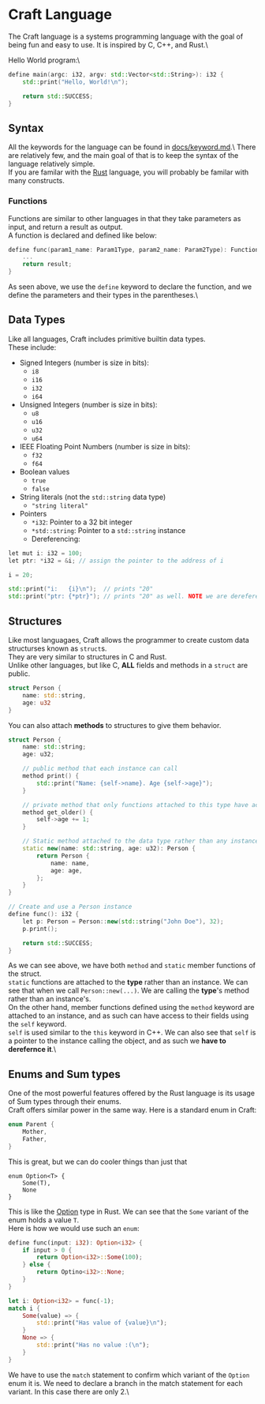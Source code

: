 # Craft Language

The Craft language is a systems programming language with the goal of being fun and easy to use. It is inspired by C, C++, and Rust.\

Hello World program:\
```cxx
define main(argc: i32, argv: std::Vector<std::String>): i32 {
    std::print("Hello, World!\n");

    return std::SUCCESS;
}
```

## Syntax
All the keywords for the language can be found in [docs/keyword.md](/docs/keywords.txt).\ 
There are relatively few, and the main goal of that is to keep the syntax of the language relatively simple.\
If you are familar with the [Rust](https://www.rust-lang.org) language, you will probably be familar with many constructs.

### Functions
Functions are similar to other languages in that they take parameters as input, and return a result as output.\
A function is declared and defined like below:
```cxx
define func(param1_name: Param1Type, param2_name: Param2Type): FunctionReturnType {
    ...
    return result;
}
```
As seen above, we use the `define` keyword to declare the function, and we define the parameters and their types in the parentheses.\

## Data Types
Like all languages, Craft includes primitive builtin data types.\
These include:
- Signed Integers (number is size in bits):
    - `i8`
    - `i16`
    - `i32`
    - `i64`
- Unsigned Integers (number is size in bits):
    - `u8`
    - `u16`
    - `u32`
    - `u64`
- IEEE Floating Point Numbers (number is size in bits):
    - `f32`
    - `f64`
- Boolean values
    - `true`
    - `false`
- String literals (not the `std::string` data type)
    - ```"string literal"```
- Pointers
    - `*i32`: Pointer to a 32 bit integer
    - `*std::string`: Pointer to a `std::string` instance
    - Dereferencing:
```cxx
let mut i: i32 = 100;
let ptr: *i32 = &i; // assign the pointer to the address of i

i = 20;

std::print("i:   {i}\n");  // prints "20"
std::print("ptr: {*ptr}"); // prints "20" as well. NOTE we are dereferencing ptr to access the value it is pointing to
```

## Structures
Like most languagaes, Craft allows the programmer to create custom data structurses known as `struct`s.\
They are very similar to structures in C and Rust.\
Unlike other languages, but like C, **ALL** fields and methods in a `struct` are public.
```rust
struct Person {
    name: std::string,
    age: u32
}
```
You can also attach **methods** to structures to give them behavior.
```cxx
struct Person {
    name: std::string;
    age: u32;

    // public method that each instance can call
    method print() {
        std::print("Name: {self->name}. Age {self->age}");
    }

    // private method that only functions attached to this type have access to
    method get_older() {
        self->age += 1;
    }

    // Static method attached to the data type rather than any instance
    static new(name: std::string, age: u32): Person {
        return Person {
            name: name,
            age: age,
        };
    }
}

// Create and use a Person instance
define func(): i32 {
    let p: Person = Person::new(std::string("John Doe"), 32);
    p.print();

    return std::SUCCESS;
}
```
As we can see above, we have both `method` and `static` member functions of the struct.\
`static` functions are attached to the **type** rather than an instance. We can see that when we call `Person::new(...)`. We are calling the **type**'s method rather than an instance's.\
On the other hand, member functions defined using the `method` keyword are attached to an instance, and as such can have access to their fields using the `self` keyword.\
`self` is used similar to the `this` keyword in C++. We can also see that `self` is a pointer to the instance calling the object, and as such we **have to derefernce it**.\

## Enums and Sum types
One of the most powerful features offered by the Rust language is its usage of Sum types through their enums.\
Craft offers similar power in the same way. Here is a standard enum in Craft:
```rust
enum Parent {
    Mother,
    Father,
}
```
This is great, but we can do cooler things than just that
```
enum Option<T> {
    Some(T),
    None
}
```
This is like the [Option](https://doc.rust-lang.org/std/option/) type in Rust. We can see that the `Some` variant of the enum holds a value `T`.\
Here is how we would use such an `enum`:
```rust
define func(input: i32): Option<i32> {
    if input > 0 {
        return Option<i32>::Some(100);
    } else {
        return Optino<i32>::None;
    }
}

let i: Option<i32> = func(-1);
match i {
    Some(value) => {
        std::print("Has value of {value}\n");
    }
    None => {
        std::print("Has no value :(\n");
    }
}
```
We have to use the `match` statement to confirm which variant of the `Option` enum it is. We need to declare a branch in the match statement for each variant. In this case there are only 2.\

